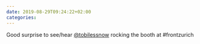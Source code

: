 ```yaml
---
date: 2019-08-29T09:24:22+02:00
categories:
---
```

Good surprise to see/hear [@tobilessnow](https://www.twitter.com/tobilessnow) rocking the booth at #frontzurich
